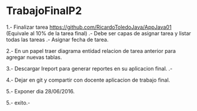 # TrabajoFinalP2

1.- Finalizar tarea https://github.com/RicardoToledoJava/AppJava01 (Equivale al 10% de la tarea final)
  .- Debe ser capas de asignar tarea y listar todas las tareas
  .- Asignar fecha de tarea.
  
  
2.- En un papel traer diagrama entidad relacion de tarea anterior para agregar nuevas 
  tablas.
  
3.- Descargar Ireport para generar reportes en su aplicacion final.
  .- 

4.- Dejar en git y compartir con docente aplicacion de trabajo final.

5.- Exponer dia 28/06/2016. 

5.- exito.-
